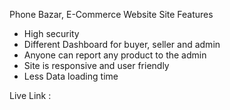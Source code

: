 Phone Bazar, E-Commerce Website
Site Features
* High security
* Different Dashboard for buyer, seller and admin
* Anyone can report any product to the admin
* Site is responsive and user friendly
* Less Data loading time 

Live Link : 